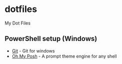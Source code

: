 # dotfiles
My Dot Files




## PowerShell setup (Windows)
- [Git](https://gitforwindows.org/) - Git for windows
- [Oh My Posh](https://ohmyposh.dev/docs/windows) - A prompt theme engine for any shell